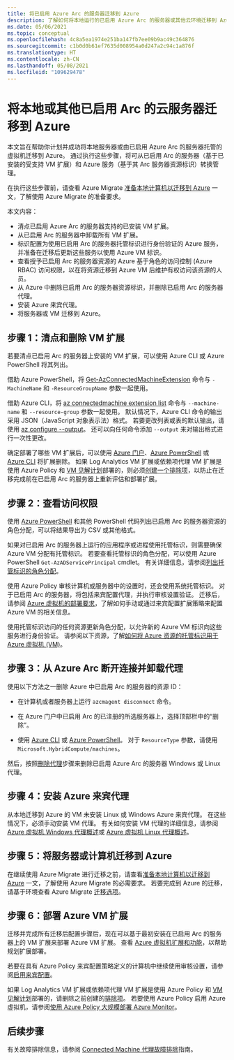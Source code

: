 ```yaml
---
title: 将已启用 Azure Arc 的服务器迁移到 Azure
description: 了解如何将本地运行的已启用 Azure Arc 的服务器或其他云环境迁移到 Azure。
ms.date: 05/06/2021
ms.topic: conceptual
ms.openlocfilehash: 4c8a5ea1974e251ba147fb7ee09b9ac49c364876
ms.sourcegitcommit: c1b0d0b61ef7635d008954a0d247a2c94c1a876f
ms.translationtype: HT
ms.contentlocale: zh-CN
ms.lasthandoff: 05/08/2021
ms.locfileid: "109629478"
---
```

# <a name="migrate-your-on-premises-or-other-cloud-arc-enabled-server-to-azure"></a>将本地或其他已启用 Arc 的云服务器迁移到 Azure

本文旨在帮助你计划并成功将本地服务器或由已启用 Azure Arc 的服务器托管的虚拟机迁移到 Azure。 通过执行这些步骤，将可从已启用 Arc 的服务器（基于已安装的受支持 VM 扩展）和 Azure 服务（基于其 Arc 服务器资源标识）转换管理。

在执行这些步骤前，请查看 Azure Migrate [准备本地计算机以迁移到 Azure](../../migrate/prepare-for-migration.md) 一文，了解使用 Azure Migrate 的准备要求。

本文内容：

* 清点已启用 Azure Arc 的服务器支持的已安装 VM 扩展。
* 从已启用 Arc 的服务器中卸载所有 VM 扩展。
* 标识配置为使用已启用 Arc 的服务器托管标识进行身份验证的 Azure 服务，并准备在迁移后更新这些服务以使用 Azure VM 标识。
* 查看授予已启用 Arc 的服务器资源的 Azure 基于角色的访问控制 (Azure RBAC) 访问权限，以在将资源迁移到 Azure VM 后维护有权访问该资源的人员。 
* 从 Azure 中删除已启用 Arc 的服务器资源标识，并删除已启用 Arc 的服务器代理。
* 安装 Azure 来宾代理。
* 将服务器或 VM 迁移到 Azure。

## <a name="step-1-inventory-and-remove-vm-extensions"></a>步骤 1：清点和删除 VM 扩展

若要清点已启用 Arc 的服务器上安装的 VM 扩展，可以使用 Azure CLI 或 Azure PowerShell 将其列出。

借助 Azure PowerShell，将 [Get-AzConnectedMachineExtension](/powershell/module/az.connectedmachine/get-azconnectedmachineextension) 命令与 `-MachineName` 和 `-ResourceGroupName` 参数一起使用。

借助 Azure CLI，将 [az connectedmachine extension list](/cli/azure/ext/connectedmachine/connectedmachine/extension#ext_connectedmachine_az_connectedmachine_extension_list) 命令与 `--machine-name` 和 `--resource-group` 参数一起使用。 默认情况下，Azure CLI 命令的输出采用 JSON（JavaScript 对象表示法）格式。 若要更改列表或表的默认输出，请使用 [az configure --output](/cli/azure/reference-index)。 还可以向任何命令添加 `--output` 来对输出格式进行一次性更改。

确定部署了哪些 VM 扩展后，可以使用 [Azure 门户](manage-vm-extensions-portal.md)、[Azure PowerShell](manage-vm-extensions-powershell.md) 或 [Azure CLI](manage-vm-extensions-cli.md) 将扩展删除。 如果 Log Analytics VM 扩展或依赖项代理 VM 扩展是使用 Azure Policy 和 [VM 见解计划](../../azure-monitor/vm/vminsights-enable-policy.md)部署的，则必须[创建一个排除项](../../governance/policy/tutorials/create-and-manage.md#remove-a-non-compliant-or-denied-resource-from-the-scope-with-an-exclusion)，以防止在迁移完成前在已启用 Arc 的服务器上重新评估和部署扩展。

## <a name="step-2-review-access-rights"></a>步骤 2：查看访问权限 

使用 [Azure PowerShell](../../role-based-access-control/role-assignments-list-powershell.md#list-role-assignments-for-a-resource) 和其他 PowerShell 代码列出已启用 Arc 的服务器资源的角色分配，可以将结果导出为 CSV 或其他格式。 

如果对已启用 Arc 的服务器上运行的应用程序或进程使用托管标识，则需要确保 Azure VM 分配有托管标识。 若要查看托管标识的角色分配，可以使用 Azure PowerShell `Get-AzADServicePrincipal` cmdlet。 有关详细信息，请参阅[列出托管标识的角色分配](../../role-based-access-control/role-assignments-list-powershell.md#list-role-assignments-for-a-managed-identity)。 

使用 Azure Policy 审核计算机或服务器中的设置时，还会使用系统托管标识。 对于已启用 Arc 的服务器，将包括来宾配置代理，并执行审核设置验证。 迁移后，请参阅 [Azure 虚拟机的部署要求](../../governance/policy/concepts/guest-configuration.md#deploy-requirements-for-azure-virtual-machines)，了解如何手动或通过来宾配置扩展策略来配置 Azure VM 的相关信息。

使用托管标识访问的任何资源更新角色分配，以允许新的 Azure VM 标识向这些服务进行身份验证。 请参阅以下资源，了解[如何将 Azure 资源的托管标识用于 Azure 虚拟机 (VM)](../../active-directory/managed-identities-azure-resources/how-managed-identities-work-vm.md)。

## <a name="step-3-disconnect-from-azure-arc-and-uninstall-agent"></a>步骤 3：从 Azure Arc 断开连接并卸载代理

使用以下方法之一删除 Azure 中已启用 Arc 的服务器的资源 ID：

   * 在计算机或者服务器上运行 `azcmagent disconnect` 命令。

   * 在 Azure 门户中已启用 Arc 的已注册的所选服务器上，选择顶部栏中的“删除”。

   * 使用 [Azure CLI](../../azure-resource-manager/management/delete-resource-group.md?tabs=azure-cli#delete-resource) 或 [Azure PowerShell](../../azure-resource-manager/management/delete-resource-group.md?tabs=azure-powershell#delete-resource)。 对于 `ResourceType` 参数，请使用 `Microsoft.HybridCompute/machines`。

然后，按照[删除代理](manage-agent.md#remove-the-agent)步骤来删除已启用 Azure Arc 的服务器 Windows 或 Linux 代理。

## <a name="step-4-install-the-azure-guest-agent"></a>步骤 4：安装 Azure 来宾代理

从本地迁移到 Azure 的 VM 未安装 Linux 或 Windows Azure 来宾代理。 在这些情况下，必须手动安装 VM 代理。 有关如何安装 VM 代理的详细信息，请参阅 [Azure 虚拟机 Windows 代理概述](../../virtual-machines/extensions/agent-windows.md)或 [Azure 虚拟机 Linux 代理概述](../../virtual-machines/extensions/agent-linux.md)。

## <a name="step-5-migrate-server-or-machine-to-azure"></a>步骤 5：将服务器或计算机迁移到 Azure

在继续使用 Azure Migrate 进行迁移之前，请查看[准备本地计算机以迁移到 Azure](../../migrate/prepare-for-migration.md) 一文，了解使用 Azure Migrate 的必需要求。 若要完成到 Azure 的迁移，请基于环境查看 Azure Migrate [迁移选项](../../migrate/prepare-for-migration.md#next-steps)。

## <a name="step-6-deploy-azure-vm-extensions"></a>步骤 6：部署 Azure VM 扩展

迁移并完成所有迁移后配置步骤后，现在可以基于最初安装在已启用 Arc 的服务器上的 VM 扩展来部署 Azure VM 扩展。 查看 [Azure 虚拟机扩展和功能](../../virtual-machines/extensions/overview.md)，以帮助规划扩展部署。 

若要在具有 Azure Policy 来宾配置策略定义的计算机中继续使用审核设置，请参阅[启用来宾配置](../../governance/policy/concepts/guest-configuration.md#enable-guest-configuration)。

如果 Log Analytics VM 扩展或依赖项代理 VM 扩展是使用 Azure Policy 和 [VM 见解计划](../../azure-monitor/vm/vminsights-enable-policy.md)部署的，请删除之前创建的[排除项](../../governance/policy/tutorials/create-and-manage.md#remove-a-non-compliant-or-denied-resource-from-the-scope-with-an-exclusion)。 若要使用 Azure Policy 启用 Azure 虚拟机，请参阅[使用 Azure Policy 大规模部署 Azure Monitor](../../azure-monitor/deploy-scale.md#vm-insights)。 

## <a name="next-steps"></a>后续步骤

有关故障排除信息，请参阅 [Connected Machine 代理故障排除](troubleshoot-agent-onboard.md)指南。